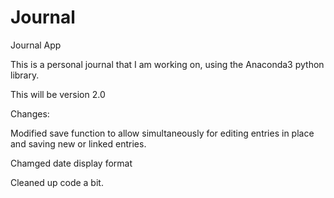 # Journal
Journal App

This is a personal journal that I am working on, using the Anaconda3 python library.

This will be version 2.0

Changes:

Modified save function to allow simultaneously for editing entries in place and saving new or linked entries.

Chamged date display format

Cleaned up code a bit.
